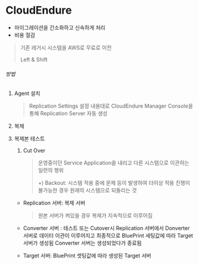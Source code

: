# CloudEndure

- 마이그레이션을 간소화하고 신속하게 처리
- 비용 절감

> 기존 레거시 시스템을 AWS로 무료로 이전
>
> Left & Shift



###### 방법

1. Agent 설치

   > Replication Settings 설정 내용대로 CloudEndure Manager Console을 통해 Replication Server 자동 생성

2. 복제

3. 복제본 테스트

   1. Cut Over

      > 운영중이던 Service Application을 내리고 다른 시스템으로 이관하는 일련의 행위 
      >
      > +) Backout: 시스템 적용 중에 문제 등이 발생하여 더이상 적용 진행이 불가능한 경우 원래의 시스템으로 되돌리는 것

   - Replication 서버: 복제 서버

     > 원본 서버가 켜있을 경우 복제가 지속적으로 이루어짐

   - Converter 서버 : 테스트 또는 Cutover시 Replication 서버에서 Donverter 서버로 데이터 이관이 이루어지고 최종적으로 BluePrint 세팅값에 따라 Target 서버가 생성됨 Converter 서버는 생성되었다가 종료됨

   - Target 서버: BluePrint 셋팅값에 따라 생성된 Target 서버

   

